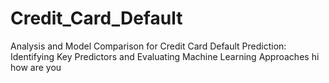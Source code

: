 # Credit_Card_Default
Analysis and Model Comparison for Credit Card Default Prediction: Identifying Key Predictors and Evaluating Machine Learning Approaches
  hi how are you
